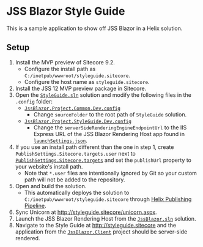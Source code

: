 # JSS Blazor Style Guide

This is a sample application to show off JSS Blazor in a Helix solution.

## Setup

1. Install the MVP preview of Sitecore 9.2.
   - Configure the install path as `C:/inetpub/wwwroot/styleguide.sitecore`.
   - Configure the host name as `styleguide.sitecore`.
2. Install the JSS 12 MVP preview package in Sitecore.
3. Open the [`StyleGuide.sln`][1] solution and modify the following
   files in the `.config` folder:
   - [`JssBlazor.Project.Common.Dev.config`][2]
     - Change `sourceFolder` to the root path of `StyleGuide` solution.
   - [`JssBlazor.Project.StyleGuide.Dev.config`][3]
     - Change the `serverSideRenderingEngineEndpointUrl` to the IIS Express URL
       of the JSS Blazor Rendering Host app found in [`launchSettings.json`][4].
4. If you use an install path different than the one in step 1, create
   `PublishSettings.Sitecore.targets.user` next to
   [`PublishSettings.Sitecore.targets`][5] and set the `publishUrl` property
   to your website's install path.
   - Note that `*.user` files are intentionally ignored by Git so your custom
     path will not be added to the repository.
5. Open and build the solution.
   - This automatically deploys the solution to
     `C:/inetpub/wwwroot/styleguide.sitecore` through [Helix Publishing
     Pipeline][6].
6. Sync Unicorn at <http://styleguide.sitecore/unicorn.aspx>.
7. Launch the JSS Blazor Rendering Host from the [`JssBlazor.sln`][7] solution.
8. Navigate to the Style Guide at <http://styleguide.sitecore> and the
   application from the [`JssBlazor.Client`][8] project should be server-side
   rendered.

[1]: StyleGuide.sln
[2]: src/Project/Common/sitecore/App_Config/Environment/JssBlazor/JssBlazor.Project.Common.Dev.config
[3]: src/Project/StyleGuide/sitecore/App_Config/Environment/JssBlazor/JssBlazor.Project.StyleGuide.Dev.config
[4]: ../../src/JssBlazor.RenderingHost/Properties/launchSettings.json
[5]: PublishSettings.Sitecore.targets
[6]: https://github.com/richardszalay/helix-publishing-pipeline
[7]: ../../src/JssBlazor.sln
[8]: ../../src/JssBlazor.Client/JssBlazor.Client.csproj
